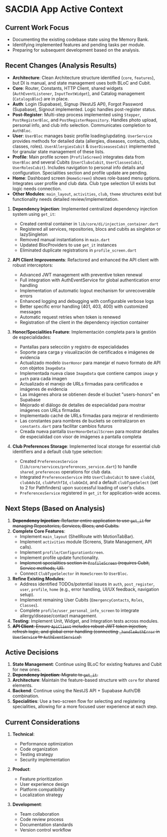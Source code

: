 # SACDIA App Active Context

## Current Work Focus
- Documenting the existing codebase state using the Memory Bank.
- Identifying implemented features and pending tasks per module.
- Preparing for subsequent development based on the analysis.

## Recent Changes (Analysis Results)
- **Architecture**: Clean Architecture structure identified (`core`, `features`), but DI is manual, and state management uses both BLoC and Cubit.
- **Core**: Router, Constants, HTTP Client, shared widgets (`AuthEventListener`, `InputTextWidget`), and Catalog management (`CatalogsBloc`) are in place.
- **Auth**: Login (Supabase), Signup (NestJS API), Forgot Password (Supabase), Signout implemented. Logic handles post-register status.
- **Post-Register**: Multi-step process implemented using `Stepper`, `PostRegisterBloc`, and `PostRegisterRepository`. Handles photo upload, personal info, and club info selection. Communicates completion to `AuthBloc`.
- **User**: `UserBloc` manages basic profile loading/updating. `UserService` provides methods for detailed data (allergies, diseases, contacts, clubs, classes, roles). `UserAllergiesCubit` & `UserDiseasesCubit` implemented for granular state management of these lists.
- **Profile**: Main profile screen (`ProfileScreen`) integrates data from `UserBloc` and several Cubits (`UserClubsCubit`, `UserClassesCubit`, `UserRolesCubit`). Includes navigation to personal info details and configuration. Specialities section and profile update are pending.
- **Home**: Dashboard screen (`HomeScreen`) shows role-based menu options. Integrates user profile and club data. Club type selection UI exists but logic needs connection.
- **Other Modules**: `main_layout`, `activities`, `club`, `theme` structures exist but functionality needs detailed review/implementation.

1. **Dependency Injection**: Implemented centralized dependency injection system using `get_it`:
   - Created central container in `lib/core/di/injection_container.dart`
   - Registered all services, repositories, blocs and cubits as singleton or lazySingleton
   - Removed manual instantiations in `main.dart`
   - Updated BlocProviders to use `get_it` instances
   - Eliminated duplicate registrations in `profile_screen.dart`

2. **API Client Improvements**: Refactored and enhanced the API client with robust interceptors:
   - Advanced JWT management with preventive token renewal
   - Full integration with AuthEventService for global authentication error handling
   - Implementation of automatic logout mechanism for unrecoverable errors
   - Enhanced logging and debugging with configurable verbose logs
   - Better specific error handling (401, 403, 400) with customized messages
   - Automatic request retries when token is renewed
   - Registration of the client in the dependency injection container

3. **Honor/Specialities Feature**: Implementación completa para la gestión de especialidades:
   - Pantallas para selección y registro de especialidades
   - Soporte para carga y visualización de certificados e imágenes de evidencia
   - Actualizado modelo `UserHonor` para manejar el nuevo formato de API con objetos `ImageData`
   - Implementada nueva clase `ImageData` que contiene campos `image` y `path` para cada imagen
   - Actualizado el manejo de URLs firmadas para certificados e imágenes de evidencia
   - Las imágenes ahora se obtienen desde el bucket "users-honors" en Supabase
   - Mejorado el diálogo de detalles de especialidad para mostrar imágenes con URLs firmadas
   - Implementado caché de URLs firmadas para mejorar el rendimiento
   - Las constantes para nombres de buckets se centralizaron en `constants.dart` para facilitar cambios futuros
   - Creada nueva pantalla `UserHonorDetailScreen` para mostrar detalles de especialidad con visor de imágenes a pantalla completa

4. **Club Preferences Storage**: Implemented local storage for essential club identifiers and a default club type selection:
   - Created `PreferencesService` (`lib/core/services/preferences_service.dart`) to handle `shared_preferences` operations for club data.
   - Integrated `PreferencesService` into `UserClubsCubit` to save `clubId`, `clubAdvId`, `clubPathfId`, `clubGmId`, and a default `clubTypeSelect` (set to 2 for Pathfinders) upon successful loading of user's clubs.
   - `PreferencesService` registered in `get_it` for application-wide access.

## Next Steps (Based on Analysis)
1. ~~**Dependency Injection**: Refactor entire application to use `get_it` for managing Repositories, Services, Blocs, and Cubits.~~
2. **Complete Core Features**: 
    * Implement `main_layout` (ShellRoute with MotionTabBar).
    * Implement `activities` module (Screens, State Management, API calls).
    * Implement `profile/ConfigurationScreen`.
    * Implement profile update functionality.
    * ~~Implement specialities section in `ProfileScreen` (requires Cubit, Service methods, UI).~~
    * Connect `ClubTypeSelector` in `HomeScreen` to `UserBloc`.
3. **Refine Existing Modules**: 
    * Address identified TODOs/potential issues in `auth`, `post_register`, `user`, `profile`, `home` (e.g., error handling, UI/UX feedback, navigation setup).
    * Implement remaining User Cubits (`EmergencyContacts`, `Roles`, `Classes`).
    * Complete `profile/user_personal_info_screen` to integrate allergy/disease/contact management.
4. **Testing**: Implement Unit, Widget, and Integration tests across modules.
5. ~~**API Client**: Ensure `ApiClient` includes robust JWT token injection, refresh logic, and global error handling (connecting `_handleAuthError` in `UserService` to `AuthEventService`).~~

## Active Decisions
1. **State Management**: Continue using BLoC for existing features and Cubit for new ones.
2. ~~**Dependency Injection**: Migrate to `get_it`.~~
3. **Architecture**: Maintain the feature-based structure with `core` for shared elements.
4. **Backend**: Continue using the NestJS API + Supabase Auth/DB combination.
5. **Specialities**: Use a two-screen flow for selecting and registering specialities, allowing for a more focused user experience at each step.

## Current Considerations
1. **Technical**:
   - Performance optimization
   - Code organization
   - Testing strategy
   - Security implementation

2. **Product**:
   - Feature prioritization
   - User experience design
   - Platform compatibility
   - Localization strategy

3. **Development**:
   - Team collaboration
   - Code review process
   - Documentation standards
   - Version control workflow 